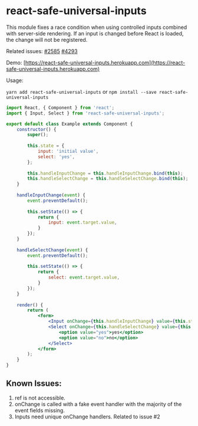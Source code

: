 # react-safe-universal-inputs

This module fixes a race condition when using controlled inputs combined with server-side rendering. If an input is changed before React is loaded, the change will not be registered.

Related issues: [#2585](https://github.com/facebook/react/issues/2585) [#4293](https://github.com/facebook/react/issues/4293)

Demo: [https://react-safe-universal-inputs.herokuapp.com](https://react-safe-universal-inputs.herokuapp.com)

Usage:

``yarn add react-safe-universal-inputs`` or ``npm install --save react-safe-universal-inputs``

```jsx
import React, { Component } from 'react';
import { Input, Select } from 'react-safe-universal-inputs';

export default class Example extends Component {
    constructor() {
        super();
        
        this.state = {
            input: 'initial value',
            select: 'yes',
        };
        
        this.handleInputChange = this.handleInputChange.bind(this);
        this.handleSelectChange = this.handleSelectChange.bind(this);
    }
    
    handleInputChange(event) {
        event.preventDefault();
        
        this.setState(() => {
            return {
                input: event.target.value,
            }
        });
    }
    
    handleSelectChange(event) {
        event.preventDefault();
        
        this.setState(() => {
            return {
                select: event.target.value,
            }
        });
    }
    
    render() {
        return (
            <form>
                <Input onChange={this.handleInputChange} value={this.state.input}/>
                <Select onChange={this.handleSelectChange} value={this.state.select}>
                    <option value="yes">yes</option>
                    <option value="no">no</option>
                </Select>
            </form>
        );
    }
}
```


## Known Issues:
1. ref is not accessible.
2. onChange is called with a fake event handler with the majority of the event fields missing.
3. Inputs need unique onChange handlers. Related to issue #2 
